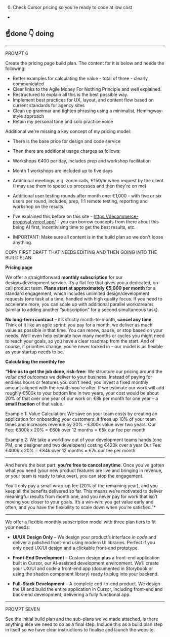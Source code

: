 0. Check Cursor pricing so you're ready to code at low cost 

-
☝️done 
👇 doing
-


--- 

PROMPT 6 

Create the pricing page build plan. The content for it is below and needs the following: 

- Better examples for calculating the value - total of three - clearly communicated 
- Clear links to the Agile Money For Nothing Principle and well explained. 
- Restructured to explain all this is the best possible way. 
- Implement best practices for UX, layout, and content flow based on current standards for agency sites
- Clean up grammar and tighten phrasing using a minimalist, Hemingway-style approach
- Retain my personal tone and solo practice voice

Additional we're missing a key concept of my pricing model: 

- There is the base price for design and code service
- Then there are additional usage charges as follows: 
- Workshops €400 per day, includes prep and workshop facilitation 
- Month 1 workshops are included up to five days 
- Additional meetings, e.g. zoom calls, €150/hr when request by the client. (I may use them to speed up processes and then they're on me) 
- Additional user testing rounds after month one: €1,000 - with five or six users per round, includes, prep, 1:1 remote testing, reporting and workshop on the results. 
- I've explained this before on this site - https://decommerce-proposal.vercel.app/ - you can borrow concepts from there about this being AI first, incentivising time to get the best results, etc. 

- IMPORTANT: Make sure all content is in the build plan so we don't loose anything. 


COPY FIRST DRAFT THAT NEEDS EDITING AND THEN GOING INTO THE BUILD PLAN: 

**Pricing page**

We offer a straightforward **monthly subscription** for our design+development service. It’s a flat fee that gives you a dedicated, on-call product team. **Plans start at approximately €5,000 per month** for a standard engagement, which includes unlimited design/development requests (one task at a time, handled with high quality focus. If you need to accelerate more, you can scale up with additional parallel workstreams (similar to adding another “subscription” for a second simultaneous task). 

**No long-term contract** – it’s strictly month-to-month, **cancel any time**. Think of it like an agile sprint: you pay for a month, we deliver as much value as possible in that time. You can renew, pause, or stop based on your needs. We’ll even help estimate how many months or cycles you might need to reach your goals, so you have a clear roadmap from the start. And of course, if priorities change, you’re never locked in – our model is as flexible as your startup needs to be.

**Calculating the monthly fee**

**“Hire us to get the job done, risk-free:** We structure our pricing around the _value and outcomes_ we deliver to your business. Instead of paying for endless hours or features you don’t need, you invest a fixed monthly amount aligned with the results you’re after. If we estimate our work will add roughly €500k to your bottom line in two years, your cost would be about 20% of that over one year of our work or: €8k per month for one year – a **small fraction** of that value.

Example 1: 
Value Calculation: 
We save on your team costs by creating an application for onboarding your customers: it frees up 10% of your team times and increases revenue by 20% - €300k value over two years. 
Our Fee: 
€300k x 20% = €60k 
over 12 months = €5k our fee per month 

Example 2: 
We take a workflow out of your development teams hands (one PM, one designer and two developers) costing €420k over a year 
Our Fee: 
€400k x 20% = €84k 
over 12 months = €7k our fee per month 

****

And here’s the best part: **you’re free to cancel anytime**. Once you’ve gotten what you need (your new product features are live and bringing in revenue, or your team is ready to take over), you can stop the engagement. 

You’ll only pay a small wrap-up fee (20% of the remaining year), and you keep all the benefits delivered so far. This means we’re motivated to deliver meaningful results from month one, and you never pay for work that isn’t moving you closer to your goals. It’s a win-win: you get value early and often, and you have the flexibility to scale down when you’re satisfied.”* 

---  

We offer a flexible monthly subscription model with three plan tiers to fit your needs:

- **UI/UX Design Only** – We design your product’s interface _in code_ and deliver a polished front-end using modern UI libraries. Perfect if you only need UX/UI design and a clickable front-end prototype.
    
- **Front-End Development** – Custom design **plus** a front-end application built in Cursor, our AI-assisted development environment. We’ll create your UX/UI and code a front-end app (documented in Storybook or using the shadcn component library) ready to plug into your backend.
    
- **Full-Stack Development** – A complete end-to-end product. We design the UI and build the entire application in Cursor, including front-end and back-end development, delivering a fully functional app.





---

PROMPT SEVEN 

See the initial build plan and the sub-plans we've made attached, is there anything else we need to do as a final step. Include this as a build plan step in itself so we have clear instructions to finalise and launch the website. 

